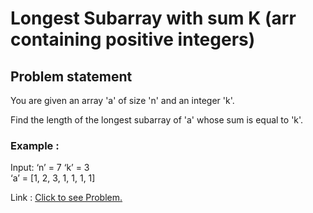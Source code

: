 # Longest Subarray with sum K (arr containing positive integers)

## Problem statement
You are given an array 'a' of size 'n' and an integer 'k'.

Find the length of the longest subarray of 'a' whose sum is equal to 'k'.

### Example :
Input: ‘n’ = 7 ‘k’ = 3 <br>
‘a’ = [1, 2, 3, 1, 1, 1, 1]

Link : <a href="https://www.codingninjas.com/studio/problems/longest-subarray-with-sum-k_6682399">Click to see Problem.</a>